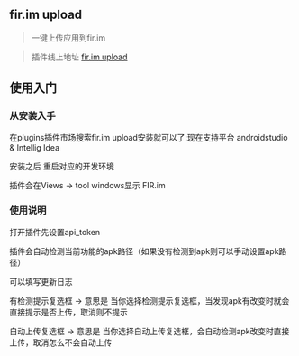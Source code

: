 fir.im upload
---
> 一键上传应用到fir.im

> 插件线上地址 [fir.im upload](https://plugins.jetbrains.com/plugin/7640?pr=androidstudio)

## 使用入门
### 从安装入手

在plugins插件市场搜索fir.im upload安装就可以了:现在支持平台 androidstudio & Intellig Idea

安装之后 重启对应的开发环境

插件会在Views -> tool windows显示 FIR.im

### 使用说明

打开插件先设置api_token

插件会自动检测当前功能的apk路径（如果没有检测到apk则可以手动设置apk路径）

可以填写更新日志

有检测提示复选框 -> 意思是 当你选择检测提示复选框，当发现apk有改变时就会直接提示是否上传，取消则不提示

自动上传复选框 -> 意思是 当你选择自动上传复选框，会自动检测apk改变时直接上传，取消怎么不会自动上传

